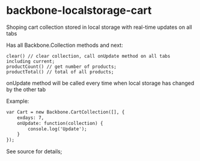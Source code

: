 backbone-localstorage-cart
==========================

Shoping cart collection stored in local storage with real-time updates on all tabs

Has all Backbone.Collection methods and next:

````
clear() // clear collection, call onUpdate method on all tabs including current;
productCount() // get number of products;
productTotal() // total of all products;
````

onUpdate method will be called every time when local storage has changed by the other tab

Example:
````html
var Cart = new Backbone.CartCollection([], { 
    exdays: 7,
    onUpdate: function(collection) {
        console.log('Update');
    }
});

````
See source for details;
